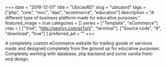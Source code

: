 +++ 
date = "2018-12-01"
title = "UbicaoRD"
slug = "ubicaord"
tags = ["php", "cms", "mvc", "dao", "ecommerce", "education"]
description = "A different type of business platform made for educative purposes."
featured_image = true
categories = []
series = ["Template", "eCommerce"]
ctas = [
    ["Visit", "http://gestyy.com/etTojV", "terminal"],
    ["Source code", "#", "download", "true"]
]
preferred_ad = ""
+++

<p>
    A completely custom eCommerce website for trading goods or services made and designed completely from the ground up for educative purposes. Completely working with database, php backend and some vanilla front-end design.
</p>